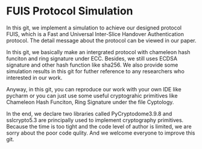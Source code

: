 # FUIS Protocol Simulation

In this git, we implement a simulation to achieve our designed protocol FUIS, which is a Fast and Universal Inter-Slice Handover Authentication protocol. The detail message about 
the protocol can be viewed in our paper.

In this git, we basically make an intergrated protocol with chameleon hash funciton and ring signature under ECC. Besides, we still uses ECDSA signature and other hash function like sha256. We also provide some simulation results in this git for futher reference to any researchers who interested in our work.

Anyway, in this git, you can reproduce our work with your own IDE like pycharm or you can just use some useful cryptograhic primitives like Chameleon Hash Funciton, Ring Signature under the file Cyptology.

In the end, we declare two libraries called PyCryptodome3.9.8 and sslcrypto5.3 are principally used to implement cryptography primitives. Because the time is too tight and the code level of author is limited, we are sorry about the poor code qulity. And we welcome everyone to improve this git.

